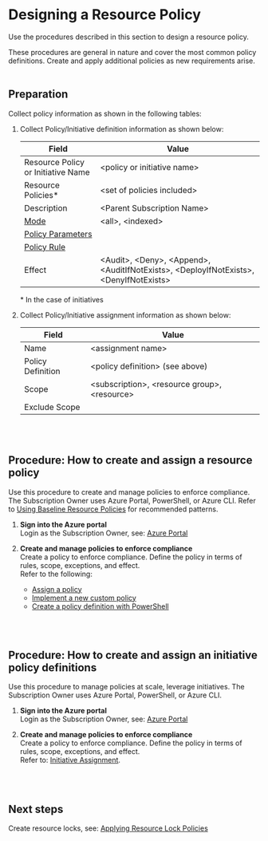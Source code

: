 # Designing a Resource Policy 
Use the procedures described in this section to design a resource policy. 

These procedures are general in nature and cover the most common policy definitions. Create and apply additional policies as new requirements arise.
<br />
<br />


## Preparation

Collect policy information as shown in the following tables: 

1. Collect Policy/Initiative definition information as shown below:
 
   | Field |  Value  |
   |------------------------------|----------------------------|
   | Resource Policy or Initiative Name    | \<policy or initiative name\>   | 
   | Resource Policies*     | \<set of policies included\> | 
   | Description   | \<Parent Subscription Name\>  | 
   | [Mode](https://docs.microsoft.com/en-ca/azure/azure-policy/policy-definition#mode)    | \<all\>, \<indexed\> |  
   | [Policy Parameters](https://docs.microsoft.com/en-ca/azure/azure-policy/policy-definition#parameters)   |  |  
   | [Policy Rule](https://docs.microsoft.com/en-ca/azure/azure-policy/policy-definition#policy-rule)   |  |  
   | Effect |\<Audit\>, \<Deny\>, \<Append\>, \<AuditIfNotExists\>, \<DeployIfNotExists\>, \<DenyIfNotExists\>|
    
   \* In the case of initiatives  

2. Collect Policy/Initiative assignment information as shown below: 
   
   | __Field__ | __Value__ |
   |------------------------------|----------------------------|
   | Name    | \<assignment name\>   | 
   | Policy Definition     | \<policy definition\> (see above)  | 
   | Scope   | \<subscription\>, \<resource group\>, \<resource\>  | 
   | Exclude Scope    |  |  
<br />
<br />


## Procedure: How to create and assign a resource policy 
Use this procedure to create and manage policies to enforce compliance. The Subscription Owner uses Azure Portal, PowerShell, or Azure CLI. Refer to [Using Baseline Resource Policies](5.1.1-Top-10-Azure-Baseline-Security-Policies.md) for recommended patterns. 

1. **Sign into the Azure portal**  
   Login as the Subscription Owner, see:  [Azure Portal](https://portal.azure.com)
   
2. **Create and manage policies to enforce compliance**  
   Create a policy to enforce compliance. Define the policy in terms of rules, scope, exceptions, and effect.  
   Refer to the following:  
   - [Assign a policy](https://docs.microsoft.com/en-us/azure/azure-policy/create-manage-policy#assign-a-policy) 
   - [Implement a new custom policy](https://docs.microsoft.com/en-us/azure/azure-policy/create-manage-policy#implement-a-new-custom-policy) 
   - [Create a policy definition with PowerShell](https://docs.microsoft.com/en-us/azure/azure-policy/create-manage-policy#create-a-policy-definition-with-powershell) 
<br />
<br />

## Procedure: How to create and assign an initiative policy definitions
Use this procedure to manage policies at scale, leverage initiatives. The Subscription Owner uses Azure Portal, PowerShell, or Azure CLI.  

1. **Sign into the Azure portal**  
   Login as the Subscription Owner, see: [Azure Portal](https://portal.azure.com)

2. **Create and manage policies to enforce compliance**  
   Create a policy to enforce compliance. Define the policy in terms of rules, scope, exceptions, and effect.  
   Refer to: [Initiative Assignment](https://docs.microsoft.com/en-ca/azure/azure-policy/azure-policy-introduction#initiative-assignment). 
<br />
<br />

## Next steps 
Create resource locks, see: [Applying Resource Lock Policies](5.2-Applying-Resource-Lock-Policies.md) 
